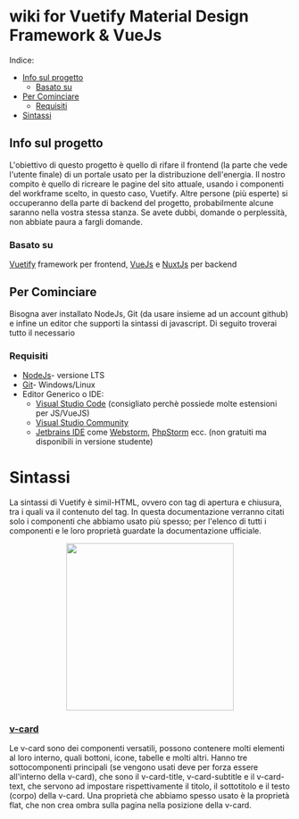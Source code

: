 # wiki for Vuetify Material Design Framework & VueJs

Indice:

<ul>
    <li>
    <a href="#info-sul-progetto">Info sul progetto</a>
      <ul>
    <li><a href="#basato-su">Basato su</a></li>
      </ul>
    </li>
    </li>
    <li>
    <a href="#per-cominciare">Per Cominciare</a>
  <ul>
    <li><a href="#requisiti">Requisiti</a></li>
  </ul>
    </li>
    <li><a href="#sintassi">
    Sintassi</a></li>

</ul>

## Info sul progetto

<p>L'obiettivo di questo progetto è quello di rifare il frontend (la parte che vede l'utente finale) di un portale usato per la distribuzione dell'energia. Il nostro compito è quello di ricreare le pagine del sito attuale, usando i componenti del workframe scelto, in questo caso, Vuetify. Altre persone (più esperte) si occuperanno della parte di backend del progetto, probabilmente alcune saranno nella vostra stessa stanza. Se avete dubbi, domande o perplessità, non abbiate paura a fargli domande.</p>

### Basato su

<a href="https://vuetifyjs.com/en/">Vuetify</a> framework per frontend, <a href="https://vuejs.org/">VueJs</a> e <a href="https://nuxtjs.org/">NuxtJs</a> per backend

## Per Cominciare

<p>
Bisogna aver installato NodeJs, Git (da usare insieme ad un account github) e 
infine un editor che supporti la sintassi di javascript. Di seguito troverai tutto il necessario

</p>

### Requisiti

<ul>
  <li><a href="https://nodejs.org/it/">NodeJs</a>- versione LTS</li>
  <li><a href="https://git-scm.com/downloads">Git</a>- Windows/Linux</li>
  <li>Editor Generico o IDE:
<ul>
  <li><a href="https://code.visualstudio.com/Download">Visual Studio Code</a> (consigliato perchè possiede molte estensioni per JS/VueJS)
  </li>
  <li>
    <a href="https://visualstudio.microsoft.com/it/vs/community/">Visual Studio Community</a>
  </li>
  <li><a href="https://www.jetbrains.com/products/#lang=js">Jetbrains IDE</a> come <a href="https://www.jetbrains.com/webstorm/">Webstorm</a>, 
    <a href="https://www.jetbrains.com/phpstorm/">PhpStorm</a> ecc. (non gratuiti ma disponibili in versione studente)
  </li>
  </ul>
  </li>
 </ul>
 
# Sintassi
<p>
    La sintassi di Vuetify è simil-HTML, ovvero con tag di apertura e chiusura, tra i quali va il contenuto del tag.
    In questa documentazione verranno citati solo i componenti che abbiamo usato più spesso; per l'elenco di tutti i componenti e le loro proprietà guardate la
    documentazione ufficiale.
</p>
<p align="center">
  <img 
    width="300"
    height="300"
    src="https://raw.githubusercontent.com/DavideReale/iD3-wiki-VueJs/master/vuetify-logo-dark-text.svg?token=GHSAT0AAAAAABVTC3P37CMD3KU5CEPKOODGYVTGNBQ"
  >
</p>

### <a href="https://vuetifyjs.com/en/components/cards/">v-card</a>
<p>
    Le v-card sono dei componenti versatili, possono contenere molti elementi al loro interno, quali bottoni, icone, tabelle e molti altri.
    Hanno tre sottocomponenti principali (se vengono usati deve per forza essere all'interno della v-card), che sono il v-card-title, v-card-subtitle e il v-card-text, 
    che servono ad impostare rispettivamente il titolo, il sottotitolo e il testo (corpo) della v-card.
    Una proprietà che abbiamo spesso usato è la proprietà flat, che non crea ombra sulla pagina nella posizione della v-card.
</p>
